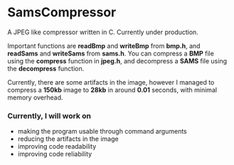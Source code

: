 # SamsCompressor
A JPEG like compressor written in C. Currently under production.

Important functions are **readBmp** and **writeBmp** from **bmp.h**, 
and **readSams** and **writeSams** from **sams.h**.
You can compress a **BMP** file using the **compress** function in **jpeg.h**,
and decompress a **SAMS** file using the **decompress** function.

Currently, there are some artifacts in the image, however I managed to
compress a **150kb** image to **28kb** in around **0.01** seconds, with minimal memory
overhead.


### Currently, I will work on
- making the program usable through command arguments
- reducing the artifacts in the image
- improving code readability
- improving code reliability
